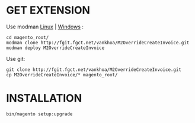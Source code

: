 # GET EXTENSION

Use modman [Linux](https://github.com/colinmollenhour/modman) | [Windows](https://github.com/khoazero123/modman-php) :

	cd magento_root/
    modman clone http://fgit.fgct.net/vankhoa/M2OverrideCreateInvoice.git
	modman deploy M2OverrideCreateInvoice

Use git:

    git clone http://fgit.fgct.net/vankhoa/M2OverrideCreateInvoice.git
    cp M2OverrideCreateInvoice/* magento_root/


# INSTALLATION

	bin/magento setup:upgrade
